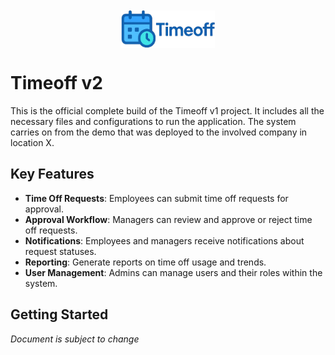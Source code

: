 <img src="timeoff_front/public/timeoff_logo-nobg.png" height="60" width="150" style="margin-top: 50px; display: block; margin-left: auto; margin-right: auto"/>

# Timeoff v2

This is the official complete build of the Timeoff v1 project. It includes all the necessary files and configurations to run the application.
The system carries on from the demo that was deployed to the involved company in location X.

##  Key Features

- **Time Off Requests**: Employees can submit time off requests for approval.
- **Approval Workflow**: Managers can review and approve or reject time off requests.
- **Notifications**: Employees and managers receive notifications about request statuses.
- **Reporting**: Generate reports on time off usage and trends.
- **User Management**: Admins can manage users and their roles within the system.

## Getting Started

_Document is subject to change_
